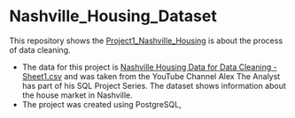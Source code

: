 # Nashville_Housing_Dataset

This repository shows the [Project1_Nashville_Housing](https://github.com/maryisabela15/SQL_Data_Analysis/blob/main/Project1_Nashville_Housing.sql) is about the process of data cleaning.

* The data for this project is [Nashville Housing Data for Data Cleaning - Sheet1.csv](https://github.com/maryisabela15/SQL_Data_Analysis/blob/main/Nashville%20Housing%20Data%20for%20Data%20Cleaning%20-%20Sheet1.csv) and was taken from the YouTube Channel Alex The Analyst has part of his SQL Project Series. The dataset shows information about the house market in Nashville.
* The project was created using PostgreSQL,

